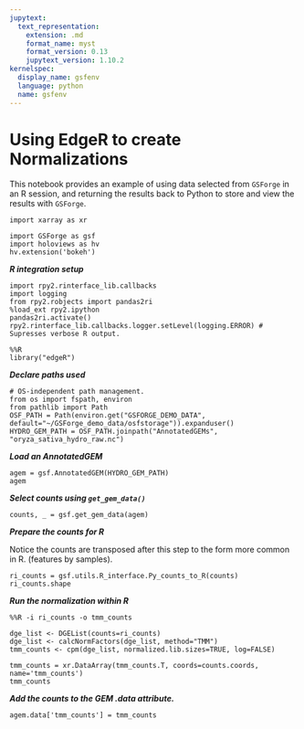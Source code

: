 ```yaml
---
jupytext:
  text_representation:
    extension: .md
    format_name: myst
    format_version: 0.13
    jupytext_version: 1.10.2
kernelspec:
  display_name: gsfenv
  language: python
  name: gsfenv
---
```


# Using EdgeR to create Normalizations

This notebook provides an example of using data selected from `GSForge` in an R session, 
and returning the results back to Python to store and view the results with `GSForge`.

```{code-cell} ipython3
import xarray as xr

import GSForge as gsf
import holoviews as hv
hv.extension('bokeh')
```

***R integration setup***

```{code-cell} ipython3
import rpy2.rinterface_lib.callbacks
import logging
from rpy2.robjects import pandas2ri
%load_ext rpy2.ipython
pandas2ri.activate()
rpy2.rinterface_lib.callbacks.logger.setLevel(logging.ERROR) # Supresses verbose R output.
```

```{code-cell} ipython3
%%R
library("edgeR")
```

***Declare paths used***

```{code-cell} ipython3
# OS-independent path management.
from os import fspath, environ
from pathlib import Path
OSF_PATH = Path(environ.get("GSFORGE_DEMO_DATA", default="~/GSForge_demo_data/osfstorage")).expanduser()
HYDRO_GEM_PATH = OSF_PATH.joinpath("AnnotatedGEMs", "oryza_sativa_hydro_raw.nc")
```

***Load an AnnotatedGEM***

```{code-cell} ipython3
agem = gsf.AnnotatedGEM(HYDRO_GEM_PATH)
agem
```

***Select counts using `get_gem_data()`***

```{code-cell} ipython3
counts, _ = gsf.get_gem_data(agem)
```

***Prepare the counts for R***

Notice the counts are transposed after this step to the form more common in R. (features by samples).

```{code-cell} ipython3
ri_counts = gsf.utils.R_interface.Py_counts_to_R(counts)
ri_counts.shape
```

***Run the normalization within R***

```{code-cell} ipython3
%%R -i ri_counts -o tmm_counts

dge_list <- DGEList(counts=ri_counts)
dge_list <- calcNormFactors(dge_list, method="TMM")
tmm_counts <- cpm(dge_list, normalized.lib.sizes=TRUE, log=FALSE)
```

```{code-cell} ipython3
tmm_counts = xr.DataArray(tmm_counts.T, coords=counts.coords, name='tmm_counts')
tmm_counts
```

***Add the counts to the GEM .data attribute.***

```{code-cell} ipython3
agem.data['tmm_counts'] = tmm_counts
```
